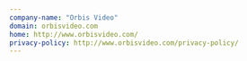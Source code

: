 ```yaml
---
company-name: "Orbis Video"
domain: orbisvideo.com
home: http://www.orbisvideo.com/
privacy-policy: http://www.orbisvideo.com/privacy-policy/
---
```




